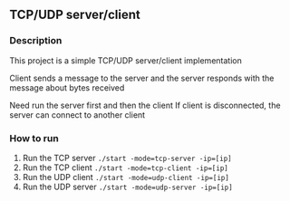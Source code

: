 ## TCP/UDP server/client

### Description
This project is a simple TCP/UDP server/client implementation

Client sends a message to the server and 
the server responds with the message about bytes received

Need run the server first and then the client
If client is disconnected, the server can connect to another client

### How to run
1. Run the TCP server
```./start -mode=tcp-server -ip=[ip]```
2. Run the TCP client
```./start -mode=tcp-client -ip=[ip]```
3. Run the UDP client
```./start -mode=udp-client -ip=[ip]```
4. Run the UDP server
```./start -mode=udp-server -ip=[ip]```